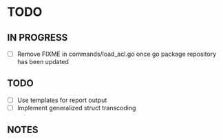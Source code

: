 # TODO

## IN PROGRESS

- [ ] Remove FIXME in commands/load_acl.go once go package repository has been updated

## TODO

- [ ] Use templates for report output
- [ ] Implement generalized struct transcoding

## NOTES
